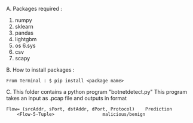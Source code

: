 A. Packages required :

1. numpy
2. sklearn
3. pandas
4. lightgbm
5. os
6.sys
7. csv
8. scapy

B. How to install packages :

	From Terminal : $ pip install <package name>

C. This folder contains a python program "botnetdetect.py"
   This program takes an input as .pcap file and outputs in format

	Flow= (srcAddr, sPort, dstAddr, dPort, Protocol)	Prediction
		<Flow-5-Tuple>					malicious/benign
